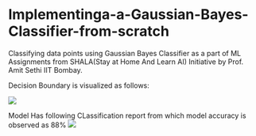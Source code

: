 # Implementinga-a-Gaussian-Bayes-Classifier-from-scratch
Classifying data points using Gaussian Bayes Classifier as a part of ML Assignments from SHALA(Stay at Home And Learn AI) Initiative by Prof. Amit Sethi IIT Bombay.

Decision Boundary is visualized as follows:

<img src="https://github.com/naureen20/Implementinga-a-Gaussian-Bayes-Classifier-from-scratch/blob/master/Screenshot%20(80).png">

Model Has following CLassification report from which model accuracy is observed as 88%
<img src="https://github.com/naureen20/Implementinga-a-Gaussian-Bayes-Classifier-from-scratch/blob/master/Screenshot%20(81).png">
